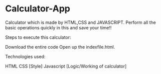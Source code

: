 # Calculator-App
Calculator which is made by HTML,CSS and JAVASCRIPT.
Perform all the basic operations quickly in this and save your time!!

Steps to execute this calculator:

Download the entire code
Open up the indexfile.html.

Technologies used:

HTML
CSS [Style]
Javascript [Logic/Working of calculator]
